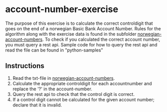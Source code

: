 account-number-exercise
=======================

The purpose of this exercise is to calculate the correct controldigit that goes on the end of a norwegian Basic Bank Account Number.
Rules for the algorithm along with the exercise data is found in the subfolder [norwegian-account-numbers](norwegian-account-numbers).
To check if you calculated the correct account number, you must query a rest api. 
Sample code for how to query the rest api and read the file can be found in "python-samples"

Instructions
------------
 1. Read the txt-file in [norwegian-account-numbers](norwegian-account-numbers/).
 2. Calculate the appropriate controldigit for each accountnumber and replace the '?' in the account-number.
 3. Query the rest api to check that the control digit is correct.
 4. If a control digit cannot be calculated for the given account number; declare that it is invalid.